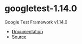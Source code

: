 # googletest-1.14.0

Google Test Framework v1.14.0

- [Documentation](https://github.com/google/googletest)
- [Source](https://github.com/google/googletest/releases/tag/release-1.12.1)